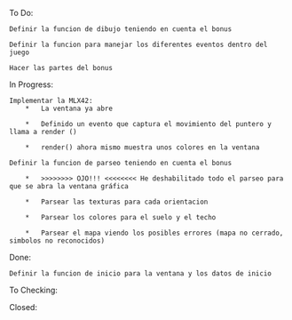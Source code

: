 To Do:

	Definir la funcion de dibujo teniendo en cuenta el bonus

	Definir la funcion para manejar los diferentes eventos dentro del juego

	Hacer las partes del bonus

In Progress:

	Implementar la MLX42:
		*	La ventana ya abre

		*	Definido un evento que captura el movimiento del puntero y llama a render ()

		*	render() ahora mismo muestra unos colores en la ventana

	Definir la funcion de parseo teniendo en cuenta el bonus
	
		*	>>>>>>>> OJO!!! <<<<<<<< He deshabilitado todo el parseo para que se abra la ventana gráfica

		* 	Parsear las texturas para cada orientacion  
		
		* 	Parsear los colores para el suelo y el techo
		
		* 	Parsear el mapa viendo los posibles errores (mapa no cerrado, simbolos no reconocidos)

Done:

	Definir la funcion de inicio para la ventana y los datos de inicio

To Checking:

Closed: